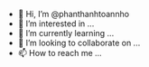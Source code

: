 - 👋 Hi, I’m @phanthanhtoannho
- 👀 I’m interested in ...
- 🌱 I’m currently learning ...
- 💞️ I’m looking to collaborate on ...
- 📫 How to reach me ...

<!---
phanthanhtoannho/phanthanhtoannho is a ✨ special ✨ repository because its `README.md` (this file) appears on your GitHub profile.
You can click the Preview link to take a look at your changes.
--->
